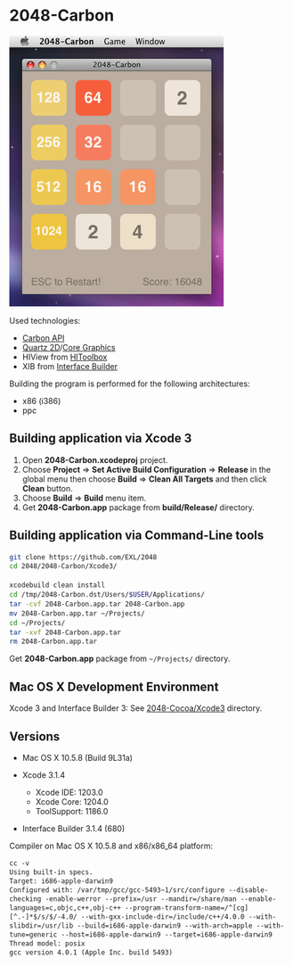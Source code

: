 2048-Carbon
===========

![2048-Carbon Mac OS X 10.5 Screenshot](../../image/2048-Carbon-Screenshot-10_5.png)

Used technologies:

* [Carbon API](https://en.wikipedia.org/wiki/Carbon_(API))
* [Quartz 2D](https://en.wikipedia.org/wiki/Quartz_2D)/[Core Graphics](https://en.wikipedia.org/wiki/Quartz_(graphics_layer))
* HIView from [HIToolbox](http://mirror.informatimago.com/next/developer.apple.com/carbon/HIToolbox_feature.html)
* XIB from [Interface Builder](https://en.wikipedia.org/wiki/Interface_Builder#Design)

Building the program is performed for the following architectures:

* x86 (i386)
* ppc

## Building application via Xcode 3

1. Open **2048-Carbon.xcodeproj** project.
2. Choose **Project** => **Set Active Build Configuration** => **Release** in the global menu then choose **Build** => **Clean All Targets** and then click **Clean** button.
3. Choose **Build** => **Build** menu item.
4. Get **2048-Carbon.app** package from **build/Release/** directory.

## Building application via Command-Line tools

```bash
git clone https://github.com/EXL/2048
cd 2048/2048-Carbon/Xcode3/

xcodebuild clean install
cd /tmp/2048-Carbon.dst/Users/$USER/Applications/
tar -cvf 2048-Carbon.app.tar 2048-Carbon.app
mv 2048-Carbon.app.tar ~/Projects/
cd ~/Projects/
tar -xvf 2048-Carbon.app.tar
rm 2048-Carbon.app.tar
```

Get **2048-Carbon.app** package from `~/Projects/` directory.

## Mac OS X Development Environment

Xcode 3 and Interface Builder 3: See [2048-Cocoa/Xcode3](../../2048-Cocoa/Xcode3) directory.

## Versions

* Mac OS X 10.5.8 (Build 9L31a)
* Xcode 3.1.4

    * Xcode IDE: 1203.0
    * Xcode Core: 1204.0
    * ToolSupport: 1186.0

* Interface Builder 3.1.4 (680)

Compiler on Mac OS X 10.5.8 and x86/x86_64 platform:

```
cc -v
Using built-in specs.
Target: i686-apple-darwin9
Configured with: /var/tmp/gcc/gcc-5493~1/src/configure --disable-checking -enable-werror --prefix=/usr --mandir=/share/man --enable-languages=c,objc,c++,obj-c++ --program-transform-name=/^[cg][^.-]*$/s/$/-4.0/ --with-gxx-include-dir=/include/c++/4.0.0 --with-slibdir=/usr/lib --build=i686-apple-darwin9 --with-arch=apple --with-tune=generic --host=i686-apple-darwin9 --target=i686-apple-darwin9
Thread model: posix
gcc version 4.0.1 (Apple Inc. build 5493)
```
